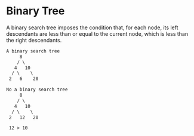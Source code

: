 # Binary Tree

A binary search tree imposes the condition that, for each node, its left descendants are less than or equal to the current node, which is less than the right descendants.

```txt
A binary search tree
     8
    / \
   4   10
  / \    \
 2   6    20
```

```txt
No a binary search tree
     8
    / \
   4   10
  / \    \
 2   12   20

 12 > 10
```
